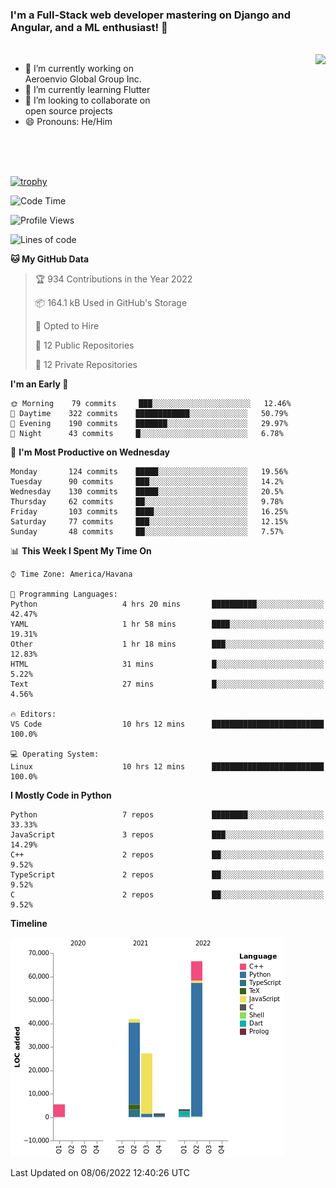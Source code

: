 ### I'm a Full-Stack web developer mastering on Django and Angular, and a ML enthusiast!  👋

<br/>

<img align="right" height="250"  src="https://media1.giphy.com/media/qgQUggAC3Pfv687qPC/giphy.gif?cid=ecf05e470ttfxgsj072btembitu1zn4ti3t3cdyg4jo5b3by&rid=giphy.gif&ct=g" />

 <div style="width:50%">
    <ul>
      <li>🔭 I’m currently working on Aeroenvio Global Group Inc.</li>
      <li>🌱 I’m currently learning Flutter</li>
      <li>👯 I’m looking to collaborate on open source projects</li>
      <li>😄 Pronouns: He/Him</li>
<!--       <li>⚡ Fun fact: I started my first professional project for a company as web dev without knowing any JS </li> -->
    </ul>
  </div>
  
<br/><br/><br/>

[![trophy](https://github-profile-trophy.vercel.app/?username=dfg-98&row=3&column=3&theme=monokai)](https://github.com/ryo-ma/github-profile-trophy)


<!--START_SECTION:waka-->
![Code Time](http://img.shields.io/badge/Code%20Time-234%20hrs%2029%20mins-blue)

![Profile Views](http://img.shields.io/badge/Profile%20Views-0-blue)

![Lines of code](https://img.shields.io/badge/From%20Hello%20World%20I%27ve%20Written-146%20Thousand%20lines%20of%20code-blue)

**🐱 My GitHub Data** 

> 🏆 934 Contributions in the Year 2022
 > 
> 📦 164.1 kB Used in GitHub's Storage 
 > 
> 💼 Opted to Hire
 > 
> 📜 12 Public Repositories 
 > 
> 🔑 12 Private Repositories  
 > 
**I'm an Early 🐤** 

```text
🌞 Morning    79 commits     ███░░░░░░░░░░░░░░░░░░░░░░   12.46% 
🌆 Daytime    322 commits    ████████████░░░░░░░░░░░░░   50.79% 
🌃 Evening    190 commits    ███████░░░░░░░░░░░░░░░░░░   29.97% 
🌙 Night      43 commits     █░░░░░░░░░░░░░░░░░░░░░░░░   6.78%

```
📅 **I'm Most Productive on Wednesday** 

```text
Monday       124 commits    █████░░░░░░░░░░░░░░░░░░░░   19.56% 
Tuesday      90 commits     ███░░░░░░░░░░░░░░░░░░░░░░   14.2% 
Wednesday    130 commits    █████░░░░░░░░░░░░░░░░░░░░   20.5% 
Thursday     62 commits     ██░░░░░░░░░░░░░░░░░░░░░░░   9.78% 
Friday       103 commits    ████░░░░░░░░░░░░░░░░░░░░░   16.25% 
Saturday     77 commits     ███░░░░░░░░░░░░░░░░░░░░░░   12.15% 
Sunday       48 commits     ██░░░░░░░░░░░░░░░░░░░░░░░   7.57%

```


📊 **This Week I Spent My Time On** 

```text
⌚︎ Time Zone: America/Havana

💬 Programming Languages: 
Python                   4 hrs 20 mins       ██████████░░░░░░░░░░░░░░░   42.47% 
YAML                     1 hr 58 mins        ████░░░░░░░░░░░░░░░░░░░░░   19.31% 
Other                    1 hr 18 mins        ███░░░░░░░░░░░░░░░░░░░░░░   12.83% 
HTML                     31 mins             █░░░░░░░░░░░░░░░░░░░░░░░░   5.22% 
Text                     27 mins             █░░░░░░░░░░░░░░░░░░░░░░░░   4.56%

🔥 Editors: 
VS Code                  10 hrs 12 mins      █████████████████████████   100.0%

💻 Operating System: 
Linux                    10 hrs 12 mins      █████████████████████████   100.0%

```

**I Mostly Code in Python** 

```text
Python                   7 repos             ████████░░░░░░░░░░░░░░░░░   33.33% 
JavaScript               3 repos             ███░░░░░░░░░░░░░░░░░░░░░░   14.29% 
C++                      2 repos             ██░░░░░░░░░░░░░░░░░░░░░░░   9.52% 
TypeScript               2 repos             ██░░░░░░░░░░░░░░░░░░░░░░░   9.52% 
C                        2 repos             ██░░░░░░░░░░░░░░░░░░░░░░░   9.52%

```


**Timeline**

![Chart not found](https://raw.githubusercontent.com/dfg-98/dfg-98/main/charts/bar_graph.png) 


 Last Updated on 08/06/2022 12:40:26 UTC
<!--END_SECTION:waka-->
